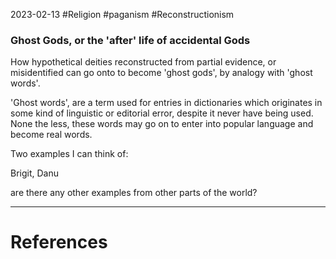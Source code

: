 2023-02-13
#Religion #paganism #Reconstructionism 

### Ghost Gods, or the 'after' life of accidental Gods

How hypothetical deities reconstructed from partial evidence, or misidentified can go onto to become 'ghost gods', by analogy with 'ghost words'.

'Ghost words', are a term used for entries in dictionaries which originates in some kind of linguistic or editorial error, despite it never have being used. None the less, these words may go on to enter into popular language and become real words.

Two examples I can think of:

Brigit,
Danu

are there any other examples from other parts of the world?


---
# References
